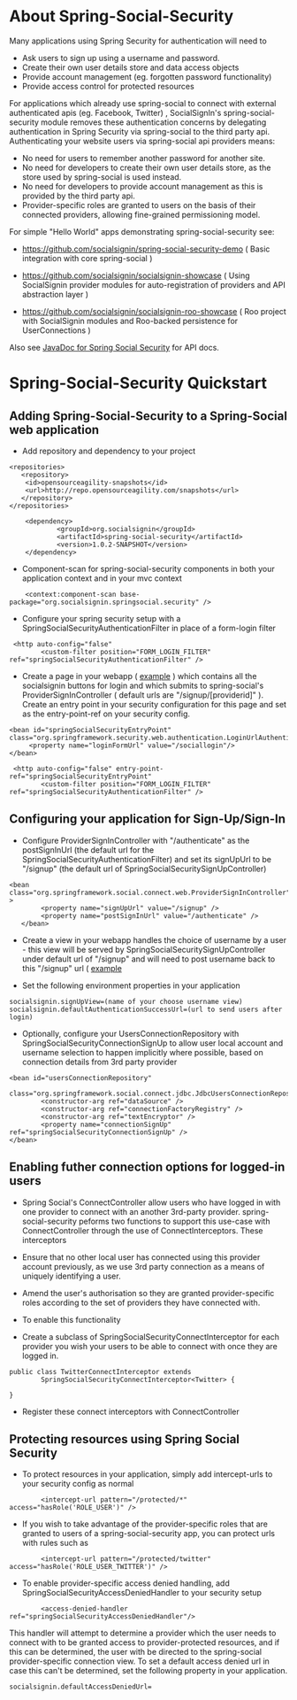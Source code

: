 About Spring-Social-Security
============================

Many applications using Spring Security for authentication will need to

* Ask users to sign up using a username and password.
* Create their own user details store and data access objects
* Provide account management (eg. forgotten password functionality)
* Provide access control for protected resources

For applications which already use spring-social to connect with external authenticated apis (eg. Facebook, Twitter)
, SocialSignIn's spring-social-security module removes these authentication concerns by delegating authentication
in Spring Security via spring-social to the third party api. Authenticating your website users via spring-social api
providers means:

* No need for users to remember another password for another site.
* No need for developers to create their own user details store, as the store used by spring-social is used instead.
* No need for developers to provide account management as this is provided by the third party api.
* Provider-specific roles are granted to users on the basis of their connected providers, allowing fine-grained
permissioning model.

For simple "Hello World" apps demonstrating spring-social-security see:

* https://github.com/socialsignin/spring-social-security-demo  ( Basic integration with core spring-social )

* https://github.com/socialsignin/socialsignin-showcase ( Using SocialSignin provider modules for auto-registration of providers and API abstraction layer )

* https://github.com/socialsignin/socialsignin-roo-showcase ( Roo project with SocialSignin modules and Roo-backed persistence for UserConnections )

Also see <a href="http://socialsignin.org/spring-social-security/docs/1.0.2-SNAPSHOT/api/">JavaDoc for Spring Social Security</a> for API docs.

Spring-Social-Security Quickstart
=================================

Adding Spring-Social-Security to a Spring-Social web application
----------------------------------------------------------------

- Add repository and dependency to your project

```
<repositories>
   <repository>
	<id>opensourceagility-snapshots</id>
	<url>http://repo.opensourceagility.com/snapshots</url>
   </repository>
</repositories>
```
```
  	<dependency>
			<groupId>org.socialsignin</groupId>
			<artifactId>spring-social-security</artifactId>
			<version>1.0.2-SNAPSHOT</version>
	</dependency>
```
- Component-scan for spring-social-security components in both your application context and in your mvc context

```
	<context:component-scan base-package="org.socialsignin.springsocial.security" />
```
- Configure your spring security setup with a SpringSocialSecurityAuthenticationFilter in place of a form-login filter

```
 <http auto-config="false" 
    	<custom-filter position="FORM_LOGIN_FILTER" ref="springSocialSecurityAuthenticationFilter" />
```
- Create a page in your webapp ( <a href="https://github.com/socialsignin/spring-social-security-demo/blob/master/src/main/webapp/oauthlogin.jsp">example</a> ) which contains all the socialsignin buttons for login and which submits to spring-social's 
  ProviderSignInController ( default urls are "/signup/[providerid]" ).  Create an entry point in your security configuration
  for this page and set as the entry-point-ref on your security config.  
```
<bean id="springSocialSecurityEntryPoint" 
class="org.springframework.security.web.authentication.LoginUrlAuthenticationEntryPoint">
     <property name="loginFormUrl" value="/sociallogin"/>
</bean>
```

```
 <http auto-config="false" entry-point-ref="springSocialSecurityEntryPoint" 
    	<custom-filter position="FORM_LOGIN_FILTER" ref="springSocialSecurityAuthenticationFilter" />
```

Configuring your application for Sign-Up/Sign-In
------------------------------------------------

- Configure ProviderSignInController with "/authenticate" as the postSignInUrl (the default url for the SpringSocialSecurityAuthenticationFilter)
and set its signUpUrl to be "/signup" (the default url of SpringSocialSecuritySignUpController)

```
<bean class="org.springframework.social.connect.web.ProviderSignInController" >
    	<property name="signUpUrl" value="/signup" />
        <property name="postSignInUrl" value="/authenticate" />
   </bean>
```
- Create a view in your webapp handles the choice of username by a user - this view will be served
by SpringSocialSecuritySignUpController under default url of "/signup" and will need to post username
back to this "/signup" url ( <a href="https://github.com/socialsignin/spring-social-security-demo/blob/master/src/main/webapp/WEB-INF/signUpForm.jsp">example</a>

- Set the following environment properties in your application

```
socialsignin.signUpView=(name of your choose username view)
socialsignin.defaultAuthenticationSuccessUrl=(url to send users after login)
```

- Optionally, configure your UsersConnectionRepository with SpringSocialSecurityConnectionSignUp to allow user local account
   and username selection to happen implicitly where possible, based on connection details from 3rd party provider

```
<bean id="usersConnectionRepository"
		class="org.springframework.social.connect.jdbc.JdbcUsersConnectionRepository">
		<constructor-arg ref="dataSource" />
		<constructor-arg ref="connectionFactoryRegistry" />
		<constructor-arg ref="textEncryptor" />
		<property name="connectionSignUp" ref="springSocialSecurityConnectionSignUp" /> 
</bean>
```
  
Enabling futher connection options for logged-in users
------------------------------------------------------

- Spring Social's ConnectController allow users who have logged in with one provider to connect with an
another 3rd-party provider. spring-social-security peforms two functions to support this use-case with ConnectController
through the use of ConnectInterceptors.  These interceptors

* Ensure that no other local user has connected using this provider account previously, as we use 3rd party
connection as a means of uniquely identifying a user.

* Amend the user's authorisation so they are granted provider-specific roles according to the set of providers
they have connected with.

- To enable this functionality

* Create a subclass of SpringSocialSecurityConnectInterceptor for each provider you wish your users to be able to connect with
once they are logged in.

```
public class TwitterConnectInterceptor extends
		SpringSocialSecurityConnectInterceptor<Twitter> {

}
```

- Register these connect interceptors with ConnectController

Protecting resources using Spring Social Security
-------------------------------------------------

- To protect resources in your application, simply add intercept-urls to your security config as normal

```
		<intercept-url pattern="/protected/*" access="hasRole('ROLE_USER')" />
```

- If you wish to take advantage of the provider-specific roles that are granted to users of a spring-social-security app,
you can protect urls with rules such as 

```
		<intercept-url pattern="/protected/twitter" access="hasRole('ROLE_USER_TWITTER')" />
```

- To enable provider-specific access denied handling, add SpringSocialSecurityAccessDeniedHandler to your security setup

```
        <access-denied-handler ref="springSocialSecurityAccessDeniedHandler"/>
```
This handler will attempt to determine a provider which the user needs to connect with to be granted
access to provider-protected resources, and if this can be determined, the user with be directed to
the spring-social provider-specific connection view.  To set a default access denied url in case this can't be 
determined, set the following property in your application.

```
socialsignin.defaultAccessDeniedUrl=
```